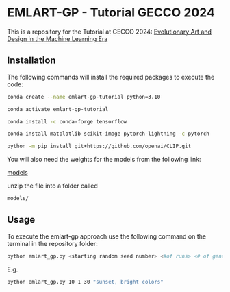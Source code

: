 # EMLART-GP - Tutorial GECCO 2024

This is a repository for the Tutorial at GECCO 2024: [Evolutionary Art and Design in the Machine Learning Era](https://gecco-2024.sigevo.org/Tutorials#id_Evolutionary%20Art%20and%20Design%20in%20the%20Machine%20Learning%20Era) 


## Installation

The following commands will install the required packages to execute the code:

```bash
conda create --name emlart-gp-tutorial python=3.10

conda activate emlart-gp-tutorial 

conda install -c conda-forge tensorflow

conda install matplotlib scikit-image pytorch-lightning -c pytorch

python -m pip install git+https://github.com/openai/CLIP.git         

```
You will also need the weights for the models from the following link:

[models](https://www.dropbox.com/s/vusdr3oo5htfqh9/models.zip?dl=1) 

unzip the file into a folder called 
```bash
models/
```

## Usage

To execute the emlart-gp approach use the following command on the terminal in the repository folder:

```bash
python emlart_gp.py <starting random seed number> <#of runs> <# of generations> <text prompt>
```

E.g.
```bash
python emlart_gp.py 10 1 30 "sunset, bright colors" 
```
